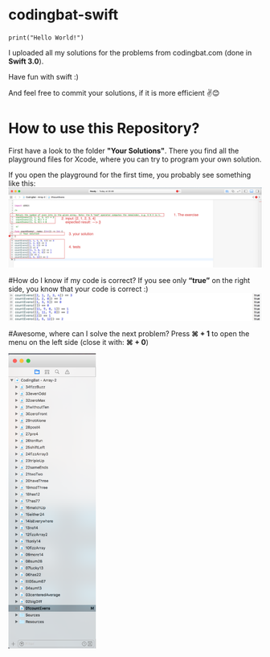 # codingbat-swift
`print("Hello World!")`

I uploaded all my solutions for the problems from codingbat.com (done in <b>Swift 3.0</b>).

Have fun with swift :)

And feel free to commit your solutions, if it is more efficient ✌️😊


# How to use this Repository?
First have a look to the folder <b>"Your Solutions"</b>.
There you find all the playground files for Xcode, where you can try to program your own solution.

If you open the playground for the first time, you probably see something like this:
<img alt="Image 1" src="https://raw.githubusercontent.com/Marceeelll/codingbat-swift/master/readme%20images/image1.png">


#How do I know if my code is correct?
If you see only <b>“true”</b> on the right side, you know that your code is correct :)
<img alt="Image 2" src="https://raw.githubusercontent.com/Marceeelll/codingbat-swift/master/readme%20images/image2.png">

#Awesome, where can I solve the next problem?
Press <b>⌘ + 1</b> to open the menu on the left side (close it with: <b>⌘ + 0</b>)

<img alt="Image 3" height="587" width="174" src="https://raw.githubusercontent.com/Marceeelll/codingbat-swift/master/readme%20images/image3.png">
